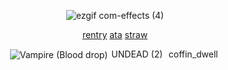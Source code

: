 <div align="center">
 
![ezgif com-effects (4)](https://github.com/user-attachments/assets/ce32ddae-57bf-4f92-bd05-3af3e87431ff)

[rentry](https://rentry.co/martyroftheabyss) [ata](https://qupid.atabook.org) [straw](https://bloodagate.straw.page)

<img src="https://i.imgur.com/hroNXZ9.png" alt="Vampire (Blood drop)"> <img width="86" height="15" alt="UNDEAD (2)" src="https://github.com/user-attachments/assets/6f885c23-1ab8-4dee-ace4-ee53f1618d2b" /> 
<img width="86" height="15" alt="coffin_dweller" src="https://github.com/user-attachments/assets/acdbfd44-3243-4d72-884a-bdf0ed1150f7" />

</div>



 
